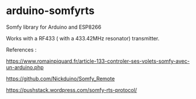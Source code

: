 # arduino-somfyrts
Somfy library for Arduino and ESP8266

Works with a RF433 ( with a 433.42MHz resonator) transmitter.

References :

https://www.romainpiquard.fr/article-133-controler-ses-volets-somfy-avec-un-arduino.php

https://github.com/Nickduino/Somfy_Remote

https://pushstack.wordpress.com/somfy-rts-protocol/
